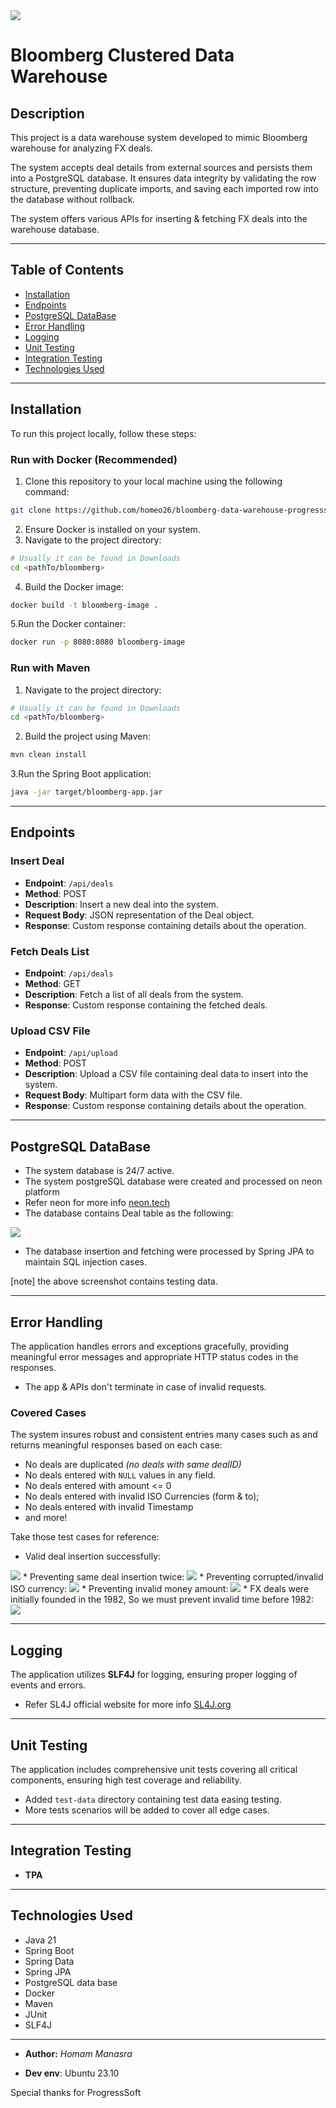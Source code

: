 <img src="assets/Data-Warehouse-banner.jpg">

# Bloomberg Clustered Data Warehouse


## Description

This project is a data warehouse system developed to mimic Bloomberg warehouse for analyzing FX deals.

The system accepts deal details from external sources and persists them into a PostgreSQL database. It ensures data
integrity by validating the row structure, preventing duplicate imports, and saving each imported row into the database
without rollback.

The system offers various APIs for inserting & fetching FX deals into the warehouse database.

---

## Table of Contents

- [Installation](#installation)
- [Endpoints](#endpoints)
- [PostgreSQL DataBase](#postgresql-database)
- [Error Handling](#error-handling)
- [Logging](#logging)
- [Unit Testing](#unit-testing)
- [Integration Testing](#integration-testing)
- [Technologies Used](#technologies-used)



---

## Installation

To run this project locally, follow these steps:

### Run with Docker (Recommended)

1. Clone this repository to your local machine using the following command:

```bash
git clone https://github.com/homeo26/bloomberg-data-warehouse-progresssoft.git
```

2. Ensure Docker is installed on your system.
3. Navigate to the project directory:

```bash
# Usually it can be found in Downloads
cd <pathTo/bloomberg>
```

4. Build the Docker image:

```bash
docker build -t bloomberg-image .
```

5.Run the Docker container:

```bash
docker run -p 8080:8080 bloomberg-image
```

### Run with Maven

1. Navigate to the project directory:

```bash
# Usually it can be found in Downloads
cd <pathTo/bloomberg>
```

2. Build the project using Maven:

```bash
mvn clean install
```

3.Run the Spring Boot application:

```bash
java -jar target/bloomberg-app.jar
```

---

## Endpoints

### Insert Deal

- **Endpoint**: `/api/deals`
- **Method**: POST
- **Description**: Insert a new deal into the system.
- **Request Body**: JSON representation of the Deal object.
- **Response**: Custom response containing details about the operation.

### Fetch Deals List

- **Endpoint**: `/api/deals`
- **Method**: GET
- **Description**: Fetch a list of all deals from the system.
- **Response**: Custom response containing the fetched deals.

### Upload CSV File

- **Endpoint**: `/api/upload`
- **Method**: POST
- **Description**: Upload a CSV file containing deal data to insert into the system.
- **Request Body**: Multipart form data with the CSV file.
- **Response**: Custom response containing details about the operation.

---

## PostgreSQL DataBase

* The system database is 24/7 active.
* The system postgreSQL database were created and processed on neon platform
* Refer neon for more info [neon.tech](https://neon.tech/)
* The database contains Deal table as the following:

<img src="assets/neon-console.png">

* The database insertion and fetching were processed by Spring JPA to maintain SQL injection cases.

[note] the above screenshot contains testing data.


---

## Error Handling

The application handles errors and exceptions gracefully, providing meaningful error messages and appropriate HTTP
status codes in the responses.

* The app & APIs don't terminate in case of invalid requests.

### Covered Cases

The system insures robust and consistent entries many cases such as and returns meaningful responses based on each case:

* No deals are duplicated *(no deals with same dealID)*
* No deals entered with `NULL` values in any field.
* No deals entered with amount <= 0
* No deals entered with invalid ISO Currencies (form & to);
* No deals entered with invalid Timestamp
* and more!

Take those test cases for reference:
* Valid deal insertion successfully:
<img src="assets/testcases/testcase1.png">
* Preventing same deal insertion twice:
<img src="assets/testcases/testcase2.png">
* Preventing corrupted/invalid ISO currency:
<img src="assets/testcases/testcase3.png">
* Preventing invalid money amount:
<img src="assets/testcases/testcase4.png">
* FX deals were initially founded in the 1982, So we must prevent invalid time before 1982:
<img src="assets/testcases/testcase5.png">

---

## Logging

The application utilizes **SLF4J** for logging, ensuring proper logging of events and errors.
* Refer SL4J official website for more info [SL4J.org](https://www.slf4j.org/)

---

## Unit Testing

The application includes comprehensive unit tests covering all critical components, ensuring high test coverage and
reliability.

* Added `test-data` directory containing test data easing testing.
* More tests scenarios will be added to cover all edge cases.

---

## Integration Testing

* **TPA**

---

## Technologies Used

- Java 21
- Spring Boot
- Spring Data
- Spring JPA
- PostgreSQL data base
- Docker
- Maven
- JUnit
- SLF4J

---

* **Author:** *Homam Manasra*

* **Dev env**: Ubuntu 23.10

Special thanks for ProgressSoft
